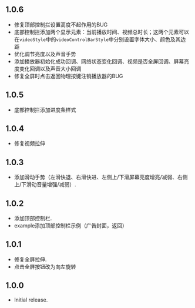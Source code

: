 ## 1.0.6

* 修复顶部控制拦设置高度不起作用的BUG
* 底部控制拦添加两个显示元素：当前播放时间、视频总时长；这两个元素可以在`videoStyle`中的`videoControlBarStyle`中分别设置字体大小、颜色及其边距
* 优化调节亮度以及声音手势
* 添加播放器初始化成功回调、网络状态变化回调、视频是否全屏回调、屏幕亮度变化回调以及声音大小回调
* 修复全屏时点击返回物理按键注销播放器的BUG

## 1.0.5

* 底部控制拦添加进度条样式

## 1.0.4

* 修复视频拉伸

## 1.0.3

* 添加滑动手势（左滑快退、右滑快进、左侧上/下滑屏幕亮度增亮/减弱、右侧上/下滑动音量增强/减弱）.

## 1.0.2

* 添加顶部控制栏.
* example添加顶部控制栏示例（广告封面，返回）

## 1.0.1

* 修复全屏拉伸.
* 点击全屏按钮改为向左旋转

## 1.0.0

* Initial release.